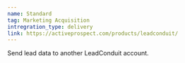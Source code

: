```yaml
---
name: Standard
tag: Marketing Acquisition
intregration_type: delivery
link: https://activeprospect.com/products/leadconduit/
---
```

Send lead data to another LeadConduit account.
